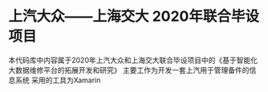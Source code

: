 # 上汽大众——上海交大 2020年联合毕设项目
本代码库中内容属于2020年上汽大众和上海交大联合毕设项目中的《基于智能化大数据维修平台的拓展开发和研究》
主要工作为开发一套上汽用于管理备件的信息系统
采用的工具为Xamarin
